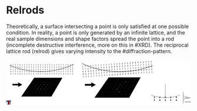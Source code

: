 # Relrods

Theoretically, a surface intersecting a point is only satisfied at one possible condition.
In reality, a point is only generated by an infinite lattice, and the real sample dimensions and shape factors spread the point into a rod (incomplete destructive interference, more on this in #XRD).
The reciprocal lattice rod (relrod) gives varying intensity to the #diffraction-pattern.

![](../../../attachments/lecture-16-tem-diffraction-patterns/relrods_221028_152444_EST.png)